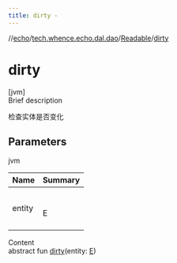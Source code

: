 ```yaml
---
title: dirty -
---
```

//[echo](../../index.md)/[tech.whence.echo.dal.dao](../index.md)/[Readable](index.md)/[dirty](dirty.md)



# dirty  
[jvm]  
Brief description  


检查实体是否变化



## Parameters  
  
jvm  
  
|  Name|  Summary| 
|---|---|
| entity| <br><br>E<br><br>
  
  
Content  
abstract fun [dirty](dirty.md)(entity: [E](index.md))  



